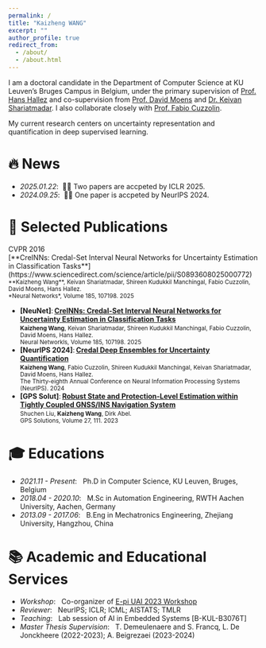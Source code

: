 ```yaml
---
permalink: /
title: "Kaizheng WANG"
excerpt: ""
author_profile: true
redirect_from: 
  - /about/
  - /about.html
---
```


<!-- {% if site.google_scholar_stats_use_cdn %}
{% assign gsDataBaseUrl = "https://cdn.jsdelivr.net/gh/" | append: site.repository | append: "@" %}
{% else %}
{% assign gsDataBaseUrl = "https://raw.githubusercontent.com/" | append: site.repository | append: "/" %}
{% endif %}
{% assign url = gsDataBaseUrl | append: "google-scholar-stats/gs_data_shieldsio.json" %} -->

<!-- <span class='anchor' id='about-me'></span> -->

I am a doctoral candidate in the Department of Computer Science at KU Leuven’s Bruges Campus in Belgium, under the primary supervision of [Prof. Hans Hallez](https://www.kuleuven.be/wieiswie/en/person/00080562) and co-supervision from [Prof. David Moens](https://www.kuleuven.be/wieiswie/en/person/00012025) and [Dr. Keivan Shariatmadar](https://www.linkedin.com/in/keivan-shariatmadar/?originalSubdomain=be). I also collaborate closely with [Prof. Fabio Cuzzolin](https://www.brookes.ac.uk/profiles/staff/fabio-cuzzolin).

My current research centers on uncertainty representation and quantification in deep supervised learning.  


# 🔥 News
- *2025.01.22*: &nbsp;🎉🎉 Two papers are accpeted by ICLR 2025.
- *2024.09.25*: &nbsp;🎉🎉 One paper is accpeted by NeurIPS 2024.

# 📝 Selected Publications
<div class="paper-box">
  <!-- 左侧图片区（需保持结构完整性） -->
  <div class="paper-box-image">
    <div>
      <div class="badge" data-conference="CVPR">CVPR 2016</div>
      <!-- 可保留空图片占位 -->
      <div style="width:250px; background:#f5f5f5;"></div>
    </div>
  </div>

  <!-- 右侧文字区（启用Markdown解析） -->
  <div class="paper-box-text" markdown="1">
    [**CreINNs: Credal-Set Interval Neural Networks for Uncertainty Estimation in Classification Tasks**](https://www.sciencedirect.com/science/article/pii/S0893608025000772)<br>
    <small>
    **Kaizheng Wang**, Keivan Shariatmadar, Shireen Kudukkil Manchingal, Fabio Cuzzolin, David Moens, Hans Hallez.<br>
    *Neural Networks*, Volume 185, 107198. 2025
    </small>
  </div>
</div>

- **\[NeuNet\]**: [**CreINNs: Credal-Set Interval Neural Networks for Uncertainty Estimation in Classification Tasks**](https://www.sciencedirect.com/science/article/pii/S0893608025000772)<br>
  <small>
  **Kaizheng Wang**, Keivan Shariatmadar, Shireen Kudukkil Manchingal, Fabio Cuzzolin, David Moens, Hans Hallez.<br>
  Neural Networkls, Volume 185, 107198. 2025<br>
  </small>
- **\[NeurIPS 2024\]**: [**Credal Deep Ensembles for Uncertainty Quantification**](https://proceedings.neurips.cc/paper_files/paper/2024/hash/911fc798523e7d4c2e9587129fcf88fc-Abstract-Conference.html)<br>
  <small>
  **Kaizheng Wang**, Fabio Cuzzolin, Shireen Kudukkil Manchingal, Keivan Shariatmadar, David Moens, Hans Hallez.<br>
  The Thirty-eighth Annual Conference on Neural Information Processing Systems (NeurIPS). 2024<br>
  </small>
- **\[GPS Solut\]**: [**Robust State and Protection-Level Estimation within Tightly Coupled GNSS/INS Navigation System**](https://doi.org/10.1007/s10291-023-01447-z)<br>
  <small>
  Shuchen Liu, **Kaizheng Wang**, Dirk Abel.<br>
  GPS Solutions, Volume 27, 111. 2023<br>
  </small>



# 🎓 Educations
- *2021.11 - Present*: &nbsp; Ph.D in Computer Science, KU Leuven, Bruges, Belgium
- *2018.04 - 2020.10*: &nbsp; M.Sc in Automation Engineering, RWTH Aachen University, Aachen, Germany
- *2013.09 - 2017.06*: &nbsp; B.Eng in Mechatronics Engineering, Zhejiang University, Hangzhou, China

# 📚 Academic and Educational Services
- *Workshop*: &nbsp; Co-organizer of [E-pi UAI 2023 Workshop](https://sites.google.com/view/epi-workshop-uai-2023/home?authuser=0)
- *Reviewer*: &nbsp; NeurIPS; ICLR; ICML; AISTATS; TMLR
- *Teaching*: &nbsp; Lab session of AI in Embedded Systems \[B-KUL-B3076T\]
- *Master Thesis Supervision*: &nbsp; T. Demeulenaere and S. Francq, L. De Jonckheere (2022-2023); A. Beigrezaei (2023-2024)

 